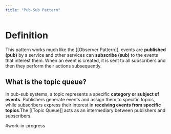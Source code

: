 ```yaml
---
title: "Pub-Sub Pattern"
---
```


# Definition

This pattern works much like the [[Observer Pattern]], events are **published (pub)** by a service and other services can **subscribe (sub)** to the events that interest them. When an event is created, it is sent to all subscribers and then they perform their actions subsequently.

## What is the topic queue?

In pub-sub systems, a topic represents a specific **category or subject of events**. Publishers generate events and assign them to specific topics, while subscribers express their interest in **receiving events from specific topics**.The [[Topic Queue]] acts as an intermediary between publishers and subscribers.

#work-in-progress
